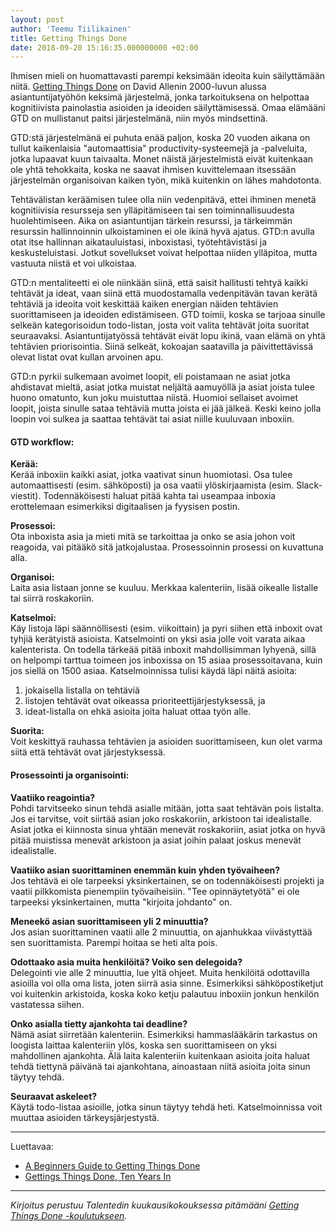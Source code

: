 ```yaml
---
layout: post
author: 'Teemu Tiilikainen'
title: Getting Things Done
date: 2018-09-20 15:16:35.000000000 +02:00
---
```


Ihmisen mieli on huomattavasti parempi keksimään ideoita kuin säilyttämään niitä. [Getting Things Done](https://gettingthingsdone.com) on David Allenin 2000-luvun alussa asiantuntijatyöhön keksimä järjestelmä, jonka tarkoituksena on helpottaa kognitiivista painolastia asioiden ja ideoiden säilyttämisessä. Omaa elämääni GTD on mullistanut paitsi järjestelmänä, niin myös mindsettinä. 

GTD:stä järjestelmänä ei puhuta enää paljon, koska 20 vuoden aikana on tullut kaikenlaisia "automaattisia" productivity-systeemejä ja -palveluita, jotka lupaavat kuun taivaalta. Monet näistä järjestelmistä eivät kuitenkaan ole yhtä tehokkaita, koska ne saavat ihmisen kuvittelemaan itsessään järjestelmän organisoivan kaiken työn, mikä kuitenkin on lähes mahdotonta.

Tehtävälistan keräämisen tulee olla niin vedenpitävä, ettei ihminen menetä kognitiivisia resursseja sen ylläpitämiseen tai sen toiminnallisuudesta huolehtimiseen. Aika on asiantuntijan tärkein resurssi, ja tärkeimmän resurssin hallinnoinnin ulkoistaminen ei ole ikinä hyvä ajatus. GTD:n avulla otat itse hallinnan aikatauluistasi, inboxistasi, työtehtävistäsi ja keskusteluistasi. Jotkut sovellukset voivat helpottaa niiden ylläpitoa, mutta vastuuta niistä et voi ulkoistaa.

GTD:n mentaliteetti ei ole niinkään siinä, että saisit hallitusti tehtyä kaikki tehtävät ja ideat, vaan siinä että muodostamalla vedenpitävän tavan kerätä tehtäviä ja ideoita voit keskittää kaiken energian näiden tehtävien suorittamiseen ja ideoiden edistämiseen. GTD toimii, koska se tarjoaa sinulle selkeän kategorisoidun todo-listan, josta voit valita tehtävät joita suoritat seuraavaksi. Asiantuntijatyössä tehtävät eivät lopu ikinä, vaan elämä on yhtä tehtävien priorisointia. Siinä selkeät, kokoajan saatavilla ja päivittettävissä olevat listat ovat kullan arvoinen apu.

GTD:n pyrkii sulkemaan avoimet loopit, eli poistamaan ne asiat jotka ahdistavat mieltä, asiat jotka muistat neljältä aamuyöllä ja asiat joista tulee huono omatunto, kun joku muistuttaa niistä. Huomioi sellaiset avoimet loopit, joista sinulle sataa tehtäviä mutta joista ei jää jälkeä. Keski keino jolla loopin voi sulkea ja saattaa tehtävät tai asiat niille kuuluvaan inboxiin.


#### GTD workflow:

**Kerää:**  
Kerää inboxiin kaikki asiat, jotka vaativat sinun huomiotasi. Osa tulee automaattisesti (esim. sähköposti) ja osa vaatii ylöskirjaamista (esim. Slack-viestit). Todennäköisesti haluat pitää kahta tai useampaa inboxia erottelemaan esimerkiksi digitaalisen ja fyysisen postin.

**Prosessoi:**  
Ota inboxista asia ja mieti mitä se tarkoittaa ja onko se asia johon voit reagoida, vai pitääkö sitä jatkojalustaa. Prosessoinnin prosessi on kuvattuna alla.

**Organisoi:**  
Laita asia listaan jonne se kuuluu. Merkkaa kalenteriin, lisää oikealle listalle tai siirrä roskakoriin.

**Katselmoi:**  
Käy listoja läpi säännöllisesti (esim. viikoittain) ja pyri siihen että inboxit ovat tyhjiä kerätyistä asioista. Katselmointi on yksi asia jolle voit varata aikaa kalenterista. On todella tärkeää pitää inboxit mahdollisimman lyhyenä, sillä on helpompi tarttua toimeen jos inboxissa on 15 asiaa prosessoitavana, kuin jos siellä on 1500 asiaa. Katselmoinnissa tulisi käydä läpi näitä asioita:
 
1) jokaisella listalla on tehtäviä 
2) listojen tehtävät ovat oikeassa prioriteettijärjestyksessä, ja 
3) ideat-listalla on ehkä asioita joita haluat ottaa työn alle.

**Suorita:**  
Voit keskittyä rauhassa tehtävien ja asioiden suorittamiseen, kun olet varma siitä että tehtävät ovat järjestyksessä. 


#### Prosessointi ja organisointi: 

**Vaatiiko reagointia?**  
Pohdi tarvitseeko sinun tehdä asialle mitään, jotta saat tehtävän pois listalta. Jos ei tarvitse, voit siirtää asian joko roskakoriin, arkistoon tai idealistalle. Asiat jotka ei kiinnosta sinua yhtään menevät roskakoriin, asiat jotka on hyvä pitää muistissa menevät arkistoon ja asiat joihin palaat joskus menevät idealistalle.

**Vaatiiko asian suorittaminen enemmän kuin yhden työvaiheen?**  
Jos tehtävä ei ole tarpeeksi yksinkertainen, se on todennäköisesti projekti ja vaatii pilkkomista pienempiin työvaiheisiin. "Tee opinnäytetyötä" ei ole tarpeeksi yksinkertainen, mutta "kirjoita johdanto" on.

**Meneekö asian suorittamiseen yli 2 minuuttia?**  
Jos asian suorittaminen vaatii alle 2 minuuttia, on ajanhukkaa viivästyttää sen suorittamista. Parempi hoitaa se heti alta pois.

**Odottaako asia muita henkilöitä? Voiko sen delegoida?**  
Delegointi vie alle 2 minuuttia, lue yltä ohjeet. Muita henkilöitä odottavilla asioilla voi olla oma lista, joten siirrä asia sinne. Esimerkiksi sähköpostiketjut voi kuitenkin arkistoida, koska koko ketju palautuu inboxiin jonkun henkilön vastatessa siihen.

**Onko asialla tietty ajankohta tai deadline?**  
Nämä asiat siirretään kalenteriin. Esimerkiksi hammaslääkärin tarkastus on loogista laittaa kalenteriin ylös, koska sen suorittamiseen on yksi mahdollinen ajankohta. Älä laita kalenteriin kuitenkaan asioita joita haluat tehdä tiettynä päivänä tai ajankohtana, ainoastaan niitä asioita joita sinun täytyy tehdä.

**Seuraavat askeleet?**  
Käytä todo-listaa asioille, jotka sinun täytyy tehdä heti. Katselmoinnissa voit muuttaa asioiden tärkeysjärjestystä.


---

Luettavaa:

- [A Beginners Guide to Getting Things Done](https://blog.zenkit.com/a-beginners-guide-to-getting-things-done-3cc1a5123b98)
- [Gettings Things Done, Ten Years In](https://lifehacker.com/getting-things-done-ten-years-in-1795707084)

---

*Kirjoitus perustuu Talentedin kuukausikokouksessa pitämääni [*Getting Things Done -koulutukseen*](https://slides.com/varmais/gtd).*
